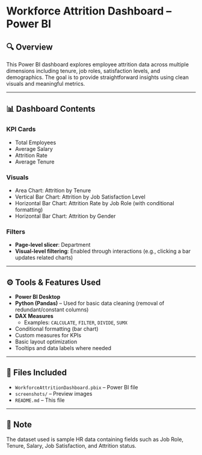 # Workforce Attrition Dashboard – Power BI

## 🔍 Overview
This Power BI dashboard explores employee attrition data across multiple dimensions including tenure, job roles, satisfaction levels, and demographics. The goal is to provide straightforward insights using clean visuals and meaningful metrics.

---

## 📊 Dashboard Contents

### KPI Cards
- Total Employees  
- Average Salary  
- Attrition Rate  
- Average Tenure  

### Visuals
- Area Chart: Attrition by Tenure  
- Vertical Bar Chart: Attrition by Job Satisfaction Level  
- Horizontal Bar Chart: Attrition Rate by Job Role (with conditional formatting)  
- Horizontal Bar Chart: Attrition by Gender  

### Filters
- **Page-level slicer**: Department  
- **Visual-level filtering**: Enabled through interactions (e.g., clicking a bar updates related charts)

---

## ⚙️ Tools & Features Used
- **Power BI Desktop**
- **Python (Pandas)** – Used for basic data cleaning (removal of redundant/constant columns)
- **DAX Measures**  
  - Examples: `CALCULATE`, `FILTER`, `DIVIDE`, `SUMX`  
- Conditional formatting (bar chart)  
- Custom measures for KPIs  
- Basic layout optimization  
- Tooltips and data labels where needed

---

## 📂 Files Included
- `WorkforceAttritionDashboard.pbix` – Power BI file  
- `screenshots/` – Preview images  
- `README.md` – This file  

---

## 📌 Note
The dataset used is sample HR data containing fields such as Job Role, Tenure, Salary, Job Satisfaction, and Attrition status.
